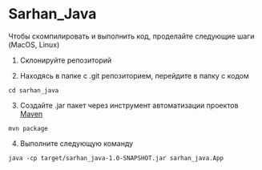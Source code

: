 # Sarhan_Java

Чтобы скомпилировать и выполнить код, проделайте следующие шаги (MacOS, Linux)

1. Склонируйте репозиторий

2. Находясь в папке с .git репозиторием, перейдите в папку с кодом

```
cd sarhan_java
```

3.  Создайте .jar пакет через инструмент автоматизации проектов [Maven](https://maven.apache.org/download.cgi)

```
mvn package
```

4. Выполните следующую команду

```
java -cp target/sarhan_java-1.0-SNAPSHOT.jar sarhan_java.App
```

